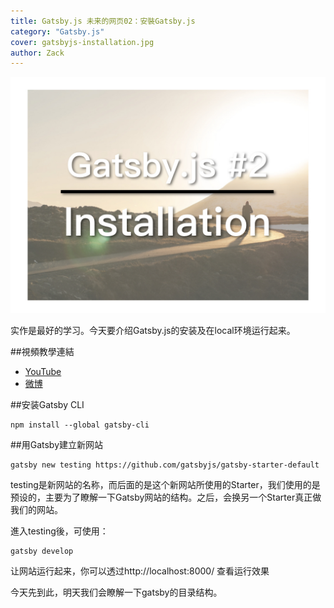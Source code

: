 ```yaml
---
title: Gatsby.js 未来的网页02：安裝Gatsby.js
category: "Gatsby.js"
cover: gatsbyjs-installation.jpg
author: Zack
---
```


![安裝Gatsby.js](gatsbyjs-installation.jpg)

实作是最好的学习。今天要介绍Gatsby.js的安装及在local环境运行起来。

##視頻教學連結
* [YouTube](https://youtu.be/OIDOKUvEyMY)
* [微博](https://weibo.com/1736214117/GE7hXc7gL)

##安装Gatsby CLI

```
npm install --global gatsby-cli
```

##用Gatsby建立新网站

```
gatsby new testing https://github.com/gatsbyjs/gatsby-starter-default
```

testing是新网站的名称，而后面的是这个新网站所使用的Starter，我们使用的是预设的，主要为了瞭解一下Gatsby网站的结构。之后，会换另一个Starter真正做我们的网站。

進入testing後，可使用：

```
gatsby develop
```

让网站运行起来，你可以透过http://localhost:8000/ 查看运行效果

今天先到此，明天我们会瞭解一下gatsby的目录结构。